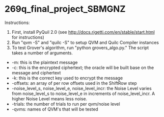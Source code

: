 # 269q_final_project_SBMGNZ

Instructions:

1. First, install PyQuil 2.0 (see http://docs.rigetti.com/en/stable/start.html for instructions)
2. Run "qvm -S" and "quilc -S" to setup QVM and Quilc Compiler instances
3. To test Grover's algorithm, run "python grovers_algo.py." The script takes a number of arguments.

* -m: this is the plaintext message
* -c: this is the encrypted ciphertext; the oracle will be built base on the message and ciphertext
* -k: this is the correct key used to encrypt the message
* -offsets: an array of per row offsets used in the ShiftRow step
* -noise_level_s, noise_level_e, noise_level_incr: the Noise Level varies from noise_level_s to noise_level_e in increments of noise_level_incr. A higher Noise Level means less noise.
* -trials: the number of trials to run per qvm/noise level
* -qvms: names of QVM's that will be tested
